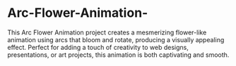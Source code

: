 # Arc-Flower-Animation-
This Arc Flower Animation project creates a mesmerizing flower-like animation using arcs that bloom and rotate, producing a visually appealing effect. Perfect for adding a touch of creativity to web designs, presentations, or art projects, this animation is both captivating and smooth.
